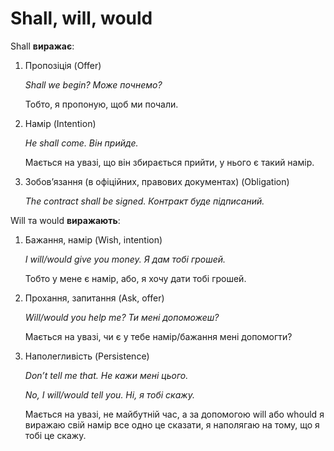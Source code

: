 # Shall, will, would

<p><span class="p1">Shall</span> <b>виражає</b>:</p>

<ol>
<li><span class="p1">Пропозiцiя</span> (Offer)</li>
<p><i>Shall we begin? Може почнемо?</i></p>
<p>Тобто, я пропоную, щоб ми почали.</p>
<li><span class="p1">Намiр</span> (Intention)</li>
<p><i>He shall come. Вiн прийде.</i></p>
<p>Мається на увазi, що вiн збирається прийти, у нього є такий намiр.</p>
<li><span class="p1">Зобов’язання (в офiцiйних, правових документах)</span> (Obligation)</li>
<p><i>The contract shall be signed. Контракт буде пiдписаний.</i></p>
</ol>

<p><span class="p1">Will та would</span> <b>виражають</b>:</p>

<ol>
<li><span class="p1">Бажання, намiр</span> (Wish, intention)</li>
<p><i>I will/would give you money. Я дам тобi грошей.</i></p>
<p>Тобто у мене є намiр, або, я хочу дати тобi грошей.</p>
<li><span class="p1">Прохання, запитання</span> (Ask, offer)</li>
<p><i>Will/would you help me? Ти менi допоможеш?</i></p>
<p>Мається на увазi, чи є у тебе намiр/бажання менi допомогти?</p>
<li><span class="p1">Наполегливiсть</span> (Persistence)</li>
<p><i>Don’t tell me that. Не кажи менi цього.</i></p>
<p><i>No, I will/would tell you. Нi, я тобi скажу.</i></p>
<p>Мається на увазi, не майбутнiй час, а за допомогою will або whould я виражаю свiй намiр все одно це сказати, я наполягаю на тому, що я тобi це скажу.</p>
</ol>